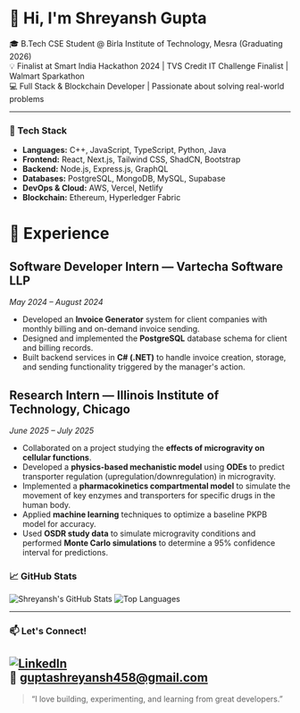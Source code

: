 # 👋 Hi, I'm Shreyansh Gupta

🎓 B.Tech CSE Student @ Birla Institute of Technology, Mesra (Graduating 2026)  
💡 Finalist at Smart India Hackathon 2024 | TVS Credit IT Challenge Finalist | Walmart Sparkathon  
💻 Full Stack & Blockchain Developer | Passionate about solving real-world problems  

---

### 🚀 Tech Stack

- **Languages:** C++, JavaScript, TypeScript, Python, Java
- **Frontend:** React, Next.js, Tailwind CSS, ShadCN, Bootstrap
- **Backend:** Node.js, Express.js, GraphQL
- **Databases:** PostgreSQL, MongoDB, MySQL, Supabase
- **DevOps & Cloud:** AWS, Vercel, Netlify
- **Blockchain:** Ethereum, Hyperledger Fabric


# 💼 Experience

## Software Developer Intern — Vartecha Software LLP
*May 2024 – August 2024*

* Developed an **Invoice Generator** system for client companies with monthly billing and on-demand invoice sending.
* Designed and implemented the **PostgreSQL** database schema for client and billing records.
* Built backend services in **C# (.NET)** to handle invoice creation, storage, and sending functionality triggered by the manager's action.

## Research Intern — Illinois Institute of Technology, Chicago
*June 2025 – July 2025*

* Collaborated on a project studying the **effects of microgravity on cellular functions**.
* Developed a **physics-based mechanistic model** using **ODEs** to predict transporter regulation (upregulation/downregulation) in microgravity.
* Implemented a **pharmacokinetics compartmental model** to simulate the movement of key enzymes and transporters for specific drugs in the human body.
* Applied **machine learning** techniques to optimize a baseline PKPB model for accuracy.
* Used **OSDR study data** to simulate microgravity conditions and performed **Monte Carlo simulations** to determine a 95% confidence interval for predictions.


### 📈 GitHub Stats

![Shreyansh's GitHub Stats](https://github-readme-stats.vercel.app/api?username=guptashrey458&show_icons=true&theme=tokyonight)
![Top Languages](https://github-readme-stats.vercel.app/api/top-langs/?username=guptashrey458&layout=compact&theme=tokyonight)

---

### 📫 Let's Connect!

[![LinkedIn](https://img.shields.io/badge/LinkedIn-blue?style=flat&logo=linkedin)](https://www.linkedin.com/in/shreyansh-gupta-043b4b25b/)  
📧 guptashreyansh458@gmail.com 
---

> “I love building, experimenting, and learning from great developers.”
